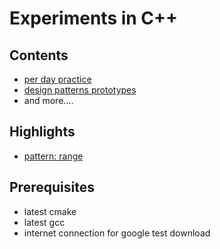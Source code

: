 # Experiments in C++

## Contents
 * [per day practice](https://github.com/rishikhaneja/cpp_experiments/blob/master/modules/practice/per_day/src/test.cpp)
 * [design patterns prototypes](https://github.com/rishikhaneja/cpp_experiments/tree/master/modules/patterns)
 * and more....

## Highlights

* [pattern: range](https://github.com/rishikhaneja/cpp_experiments/blob/master/modules/patterns/range/inc/range.hpp)

## Prerequisites

* latest cmake
* latest gcc
* internet connection for google test download
